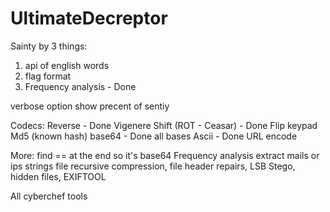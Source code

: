 # UltimateDecreptor
 
Sainty by 3 things:
1) api of english words
2) flag format
3) Frequency analysis - Done

verbose option
show precent of sentiy

Codecs:
Reverse - Done
Vigenere
Shift (ROT - Ceasar) - Done
Flip keypad
Md5 (known hash)
base64 - Done
all bases
Ascii - Done
URL encode




More:
find == at the end so it's base64
Frequency analysis
extract mails or ips
strings
file
recursive compression, file header repairs, LSB Stego, hidden files,
EXIFTOOL

All cyberchef tools

